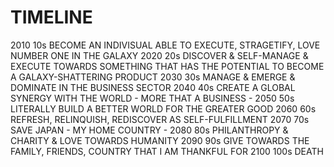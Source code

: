 
# TIMELINE

2010 10s
    BECOME AN INDIVISUAL ABLE TO EXECUTE, STRAGETIFY, LOVE NUMBER ONE IN THE GALAXY
2020 20s
    DISCOVER & SELF-MANAGE & EXECUTE TOWARDS SOMETHING THAT HAS THE POTENTIAL TO BECOME A GALAXY-SHATTERING PRODUCT
2030 30s
    MANAGE & EMERGE & DOMINATE IN THE BUSINESS SECTOR
2040 40s
    CREATE A GLOBAL SYNERGY WITH THE WORLD - MORE THAT A BUSINESS -
2050 50s
    LITERALLY BUILD A BETTER WORLD FOR THE GREATER GOOD
2060 60s
    REFRESH, RELINQUISH, REDISCOVER AS SELF-FULFILLMENT
2070 70s
    SAVE JAPAN - MY HOME COUNTRY -
2080 80s
    PHILANTHROPY & CHARITY & LOVE TOWARDS HUMANITY
2090 90s
    GIVE TOWARDS THE FAMILY, FRIENDS, COUNTRY THAT I AM THANKFUL FOR
2100 100s
    DEATH
